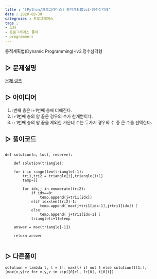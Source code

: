 ```yaml
---
title : "[Python/프로그래머스] 동적계획법lv3-정수삼각형"
date : 2020-08-30
categroies : 프로그래머스
tags :
- 코딩
- 프로그래머스 풀이
- programmers
---
```


동적계획법(Dynamic Programming)-lv3.정수삼각형


## ▷ 문제설명
[문제 링크]( https://programmers.co.kr/learn/courses/30/lessons/43105 )



## ▷ 아이디어
1. i번째 층은 i+1번째 층에 더해진다.
2. i+1번째 층의 양 끝은 경우의 수가 한개뿐이다.
3. i+1번째 층의 양 끝을 제외한 가운데 수는 두가지 경우의 수 중 큰 수를 선택한다.



## ▷ 풀이코드
```{Python}

def solution(n, lost, reserve):
    
    def solution(triangle):

    for i in range(len(triangle)-1):
        tri1,tri2 = triangle[i],triangle[i+1]
        temp=[]
        
        for idx,j in enumerate(tri2):
            if idx==0:
                temp.append(j+tri1[idx])
            elif idx<len(tri2)-1:
                temp.append( max(j+tri1[idx-1],j+tri1[idx]) )
            else:
                temp.append( j+tri1[idx-1] )
            triangle[i+1]=temp
            
    answer = max(triangle[-1])
    
    return answer
    
```


## ▷ 다른풀이
```{Python}
solution = lambda t, l = []: max(l) if not t else solution(t[1:], [max(x,y)+z for x,y,z in zip([0]+l, l+[0], t[0])])
```
